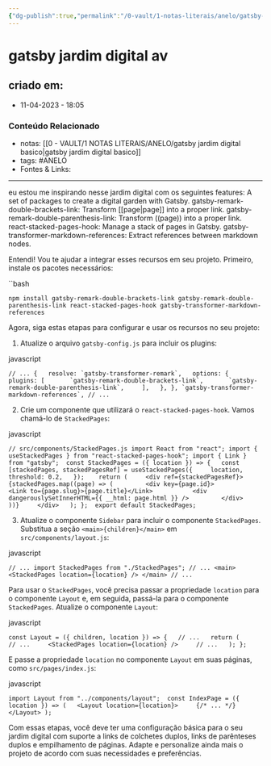 ```yaml
---
{"dg-publish":true,"permalink":"/0-vault/1-notas-literais/anelo/gatsby-jardim-digital-avancado/","tags":["ANELO"],"dgHomeLink":true,"dgShowLocalGraph":true,"dgShowFileTree":true,"dgEnableSearch":true,"noteIcon":""}
---
```


# gatsby jardim digital av

## criado em: 
-  11-04-2023 - 18:05

### Conteúdo Relacionado
- notas: [[0 - VAULT/1 NOTAS LITERAIS/ANELO/gatsby jardim digital basico\|gatsby jardim digital basico]]
- tags: #ANELO 
- Fontes & Links: 

---

eu estou me inspirando nesse jardim digital com os seguintes features: A set of packages to create a digital garden with Gatsby. gatsby-remark-double-brackets-link: Transform [[page\|page]] into a proper link. gatsby-remark-double-parenthesis-link: Transform ((page)) into a proper link. react-stacked-pages-hook: Manage a stack of pages in Gatsby. gatsby-transformer-markdown-references: Extract references between markdown nodes.

Entendi! Vou te ajudar a integrar esses recursos em seu projeto. Primeiro, instale os pacotes necessários:

``bash


`npm install gatsby-remark-double-brackets-link gatsby-remark-double-parenthesis-link react-stacked-pages-hook gatsby-transformer-markdown-references`

Agora, siga estas etapas para configurar e usar os recursos no seu projeto:

1.  Atualize o arquivo `gatsby-config.js` para incluir os plugins:

javascript

``// ... {   resolve: `gatsby-transformer-remark`,   options: {     plugins: [       `gatsby-remark-double-brackets-link`,       `gatsby-remark-double-parenthesis-link`,     ],   }, }, `gatsby-transformer-markdown-references`, // ...``

2.  Crie um componente que utilizará o `react-stacked-pages-hook`. Vamos chamá-lo de `StackedPages`:

javascript

`// src/components/StackedPages.js import React from "react"; import { useStackedPages } from "react-stacked-pages-hook"; import { Link } from "gatsby";  const StackedPages = ({ location }) => {   const [stackedPages, stackedPagesRef] = useStackedPages({     location,     threshold: 0.2,   });    return (     <div ref={stackedPagesRef}>       {stackedPages.map((page) => (         <div key={page.id}>           <Link to={page.slug}>{page.title}</Link>           <div dangerouslySetInnerHTML={{ __html: page.html }} />         </div>       ))}     </div>   ); };  export default StackedPages;`

3.  Atualize o componente `Sidebar` para incluir o componente `StackedPages`. Substitua a seção `<main>{children}</main>` em `src/components/layout.js`:

javascript

`// ... import StackedPages from "./StackedPages"; // ... <main>   <StackedPages location={location} /> </main> // ...`

Para usar o `StackedPages`, você precisa passar a propriedade `location` para o componente `Layout` e, em seguida, passá-la para o componente `StackedPages`. Atualize o componente `Layout`:

javascript

`const Layout = ({ children, location }) => {   // ...   return (     // ...     <StackedPages location={location} />     // ...   ); };`

E passe a propriedade `location` no componente `Layout` em suas páginas, como `src/pages/index.js`:

javascript

`import Layout from "../components/layout";  const IndexPage = ({ location }) => (   <Layout location={location}>     {/* ... */}   </Layout> );`

Com essas etapas, você deve ter uma configuração básica para o seu jardim digital com suporte a links de colchetes duplos, links de parênteses duplos e empilhamento de páginas. Adapte e personalize ainda mais o projeto de acordo com suas necessidades e preferências.